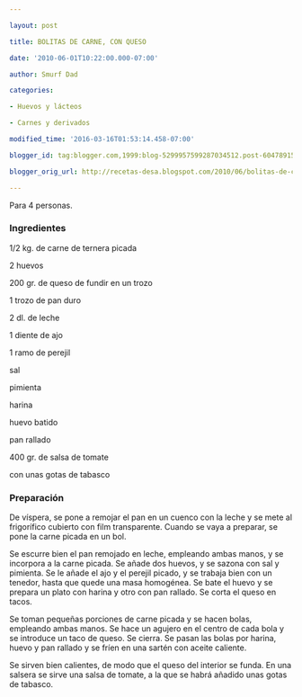 ```yaml
---

layout: post

title: BOLITAS DE CARNE, CON QUESO

date: '2010-06-01T10:22:00.000-07:00'

author: Smurf Dad

categories:

- Huevos y lácteos

- Carnes y derivados

modified_time: '2016-03-16T01:53:14.458-07:00'

blogger_id: tag:blogger.com,1999:blog-5299957599287034512.post-6047891506866471220

blogger_orig_url: http://recetas-desa.blogspot.com/2010/06/bolitas-de-carne-con-queso.html

---
```


Para 4 personas.

<h3>Ingredientes</h3>

1/2 kg. de carne de ternera picada

2 huevos

200 gr. de queso de fundir en un trozo

1 trozo de pan duro

2 dl. de leche

1 diente de ajo

1 ramo de perejil

sal

pimienta

harina

huevo batido

pan rallado

400 gr. de salsa de tomate

con unas gotas de tabasco

<h3>Preparación</h3>

De víspera, se pone a remojar el pan en un cuenco con la leche y se mete al frigorífico cubierto con film transparente. Cuando se vaya a preparar, se pone la carne picada en un bol.

Se escurre bien el pan remojado en leche, empleando ambas manos, y se incorpora a la carne picada. Se añade dos huevos, y se sazona con sal y pimienta. Se le añade el ajo y el perejil picado, y se trabaja bien con un tenedor, hasta que quede una masa homogénea. Se bate el huevo y se prepara un plato con harina y otro con pan rallado. Se corta el queso en tacos.

Se toman pequeñas porciones de carne picada y se hacen bolas, empleando ambas manos. Se hace un agujero en el centro de cada bola y se introduce un taco de queso. Se cierra. Se pasan las bolas por harina, huevo y pan rallado y se fríen en una sartén con aceite caliente.

Se sirven bien calientes, de modo que el queso del interior se funda. En una salsera se sirve una salsa de tomate, a la que se habrá añadido unas gotas de tabasco.